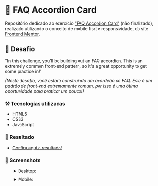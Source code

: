# 🤔 FAQ Accordion Card

Repositório dedicado ao exercício ["FAQ Accordion Card"](https://www.frontendmentor.io/challenges/faq-accordion-card-XlyjD0Oam) (não finalizado), realizado utilizando o conceito de mobile fisrt e responsividade, do site [Frontend Mentor](https://www.frontendmentor.io).

## 🎯 Desafio

"In this challenge, you'll be building out an FAQ accordion. This is an extremely common front-end pattern, so it's a great opportunity to get some practice in!"

*(Neste desafio, você estará construindo um acordeão de FAQ. Este é um padrão de front-end extremamente comum, por isso é uma ótima oportunidade para praticar um pouco!)*

### ⚒️ Tecnologias utilizadas 
- HTML5
- CSS3
- JavaScript

### 🤩 Resultado

- [Confira aqui o resultado!](https://fem-vn-faq-accordion-card.netlify.app)

### 📸 Screenshots

<details style="margin-left: 28px;">
  <summary style="margin-bottom: 10px;">Desktop:</summary>
  
  <img src="" alt="Desktop solution screenshot" style="width: 400px;"></img>
     
</details>

<details style="margin-left: 28px;">
  <summary style="margin-bottom: 10px;">Mobile:</summary>
  
  <img src="" alt="Mobile solution screenshot" style="height: 400px;"></img>

</details>

